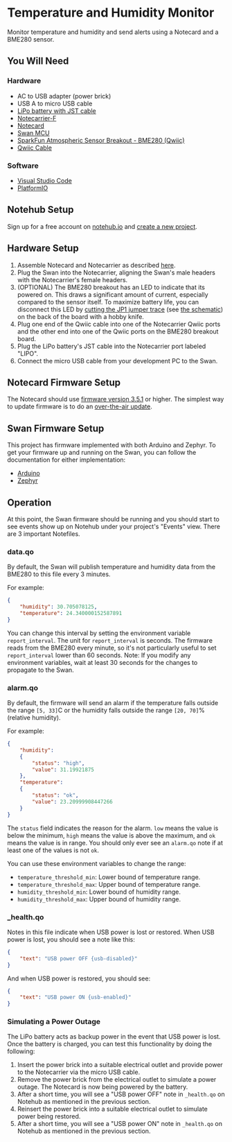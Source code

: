 # Temperature and Humidity Monitor

Monitor temperature and humidity and send alerts using a Notecard and a BME280 sensor.

## You Will Need

### Hardware

* AC to USB adapter (power brick)
* USB A to micro USB cable
* [LiPo battery with JST cable](https://shop.blues.io/products/5-000-mah-lipo-battery)
* [Notecarrier-F](https://shop.blues.io/collections/notecarrier/products/notecarrier-f)
* [Notecard](https://blues.io/products/notecard/)
* [Swan MCU](https://blues.io/products/swan/)
* [SparkFun Atmospheric Sensor Breakout - BME280 (Qwiic)](https://www.sparkfun.com/products/15440)
* [Qwiic Cable](https://www.sparkfun.com/products/14426)

### Software

* [Visual Studio Code](https://code.visualstudio.com/)
* [PlatformIO](https://platformio.org/)

## Notehub Setup

Sign up for a free account on [notehub.io](https://notehub.io) and
[create a new project](https://dev.blues.io/quickstart/notecard-quickstart/notecard-and-notecarrier-pi/#set-up-notehub).

## Hardware Setup

1. Assemble Notecard and Notecarrier as described
   [here](https://dev.blues.io/quickstart/notecard-quickstart/notecard-and-notecarrier-f/).
2. Plug the Swan into the Notecarrier, aligning the Swan's male headers with
   the Notecarrier's female headers.
3. (OPTIONAL) The BME280 breakout has an LED to indicate that its powered on.
   This draws a significant amount of current, especially compared to the sensor
   itself. To maximize battery life, you can disconnect this LED by
   [cutting the JP1 jumper trace](https://learn.sparkfun.com/tutorials/how-to-work-with-jumper-pads-and-pcb-traces/cutting-a-trace-between-jumper-pads)
   (see [the schematic](https://cdn.sparkfun.com/assets/0/9/6/b/4/Qwiic_BME280_Schematic_attempt2.pdf))
   on the back of the board with a hobby knife.
4. Plug one end of the Qwiic cable into one of the Notecarrier Qwiic ports and
   the other end into one of the Qwiic ports on the BME280 breakout board.
5. Plug the LiPo battery's JST cable into the Notecarrier port labeled "LIPO".
6. Connect the micro USB cable from your development PC to the Swan.

## Notecard Firmware Setup

The Notecard should use
[firmware version 3.5.1](https://dev.blues.io/notecard/notecard-firmware-updates/#v3-5-1-october-7th-2022)
or higher. The simplest way to update firmware is to do an
[over-the-air update](https://dev.blues.io/notecard/notecard-firmware-updates/#ota-dfu-with-notehub).

## Swan Firmware Setup

This project has firmware implemented with both Arduino and Zephyr. To get your
firmware up and running on the Swan, you can follow the documentation for either
implementation:

- [Arduino](firmware/arduino)
- [Zephyr](firmware/zephyr)

## Operation

At this point, the Swan firmware should be running and you should start to see
events show up on Notehub under your project's "Events" view. There are 3
important Notefiles.

### data.qo

By default, the Swan will publish temperature and humidity data from the BME280
to this file every 3 minutes.

For example:

```json
{
    "humidity": 30.705078125,
    "temperature": 24.340000152587891
}
```

You can change this interval by setting the environment variable
`report_interval`. The unit for `report_interval` is seconds. The firmware reads
from the BME280 every minute, so it's not particularly useful to set
`report_interval` lower than 60 seconds. Note: If you modify any environment
variables, wait at least 30 seconds for the changes to propagate to the Swan.

### alarm.qo

By default, the firmware will send an alarm if the temperature falls outside the
range `[5, 33]`C or the humidity falls outside the range `[20, 70]`% (relative
humidity).

For example:


```json
{
    "humidity":
    {
        "status": "high",
        "value": 31.19921875
    },
    "temperature":
    {
        "status": "ok",
        "value": 23.20999908447266
    }
}
```

The `status` field indicates the reason for the alarm. `low` means the value is
below the minimum, `high` means the value is above the maximum, and `ok` means
the value is in range. You should only ever see an `alarm.qo` note if at least
one of the values is not `ok`.

You can use these environment variables to change the range:

* `temperature_threshold_min`: Lower bound of temperature range.
* `temperature_threshold_max`: Upper bound of temperature range.
* `humidity_threshold_min`: Lower bound of humidity range.
* `humidity_threshold_max`: Upper bound of humidity range.

### _health.qo

Notes in this file indicate when USB power is lost or restored. When USB power
is lost, you should see a note like this:

```json
{
    "text": "USB power OFF {usb-disabled}"
}
```

And when USB power is restored, you should see:

```json
{
    "text": "USB power ON {usb-enabled}"
}
```

### Simulating a Power Outage

The LiPo battery acts as backup power in the event that USB power is lost. Once
the battery is charged, you can test this functionality by doing the following:

1. Insert the power brick into a suitable electrical outlet and provide power to
   the Notecarrier via the micro USB cable.
2. Remove the power brick from the electrical outlet to simulate a power outage.
   The Notecard is now being powered by the battery.
3. After a short time, you will see a "USB power OFF" note in `_health.qo` on
   Notehub as mentioned in the previous section.
4. Reinsert the power brick into a suitable electrical outlet to simulate power
   being restored.
5. After a short time, you will see a "USB power ON" note in `_health.qo` on
   Notehub as mentioned in the previous section.
